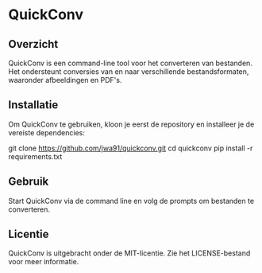 # QuickConv

## Overzicht
QuickConv is een command-line tool voor het converteren van bestanden. Het ondersteunt conversies van en naar verschillende bestandsformaten, waaronder afbeeldingen en PDF's.

## Installatie
Om QuickConv te gebruiken, kloon je eerst de repository en installeer je de vereiste dependencies:

git clone https://github.com/jwa91/quickconv.git
cd quickconv
pip install -r requirements.txt

## Gebruik
Start QuickConv via de command line en volg de prompts om bestanden te converteren.

## Licentie
QuickConv is uitgebracht onder de MIT-licentie. Zie het LICENSE-bestand voor meer informatie.
